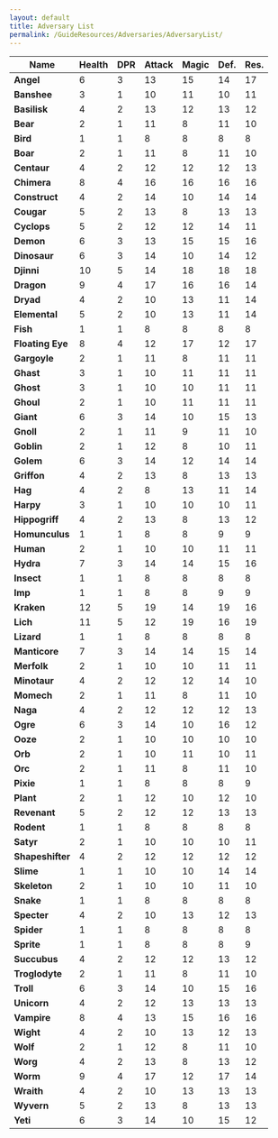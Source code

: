 ```yaml
---
layout: default
title: Adversary List
permalink: /GuideResources/Adversaries/AdversaryList/
---
```


| Name             | Health | DPR | Attack | Magic | Def. | Res. |
| ---------------- | ------ | --- | ------ | ----- | ---- | ---- |
| **Angel**        | 6      | 3   | 13     | 15    | 14   | 17   |
| **Banshee**      | 3      | 1   | 10     | 11    | 10   | 11   |
| **Basilisk**     | 4      | 2   | 13     | 12    | 13   | 12   |
| **Bear**         | 2      | 1   | 11     | 8     | 11   | 10   |
| **Bird**         | 1      | 1   | 8      | 8     | 8    | 8    |
| **Boar**         | 2      | 1   | 11     | 8     | 11   | 10   |
| **Centaur**      | 4      | 2   | 12     | 12    | 12   | 13   |
| **Chimera**      | 8      | 4   | 16     | 16    | 16   | 16   |
| **Construct**    | 4      | 2   | 14     | 10    | 14   | 14   |
| **Cougar**       | 5      | 2   | 13     | 8     | 13   | 13   |
| **Cyclops**      | 5      | 2   | 12     | 12    | 14   | 11   |
| **Demon**        | 6      | 3   | 13     | 15    | 15   | 16   |
| **Dinosaur**     | 6      | 3   | 14     | 10    | 14   | 12   |
| **Djinni**       | 10     | 5   | 14     | 18    | 18   | 18   |
| **Dragon**       | 9      | 4   | 17     | 16    | 16   | 14   |
| **Dryad**        | 4      | 2   | 10     | 13    | 11   | 14   |
| **Elemental**    | 5      | 2   | 10     | 13    | 11   | 14   |
| **Fish**         | 1      | 1   | 8      | 8     | 8    | 8    |
| **Floating Eye** | 8      | 4   | 12     | 17    | 12   | 17   |
| **Gargoyle**     | 2      | 1   | 11     | 8     | 11   | 11   |
| **Ghast**        | 3      | 1   | 10     | 11    | 11   | 11   |
| **Ghost**        | 3      | 1   | 10     | 10    | 11   | 11   |
| **Ghoul**        | 2      | 1   | 10     | 11    | 11   | 11   |
| **Giant**        | 6      | 3   | 14     | 10    | 15   | 13   |
| **Gnoll**        | 2      | 1   | 11     | 9     | 11   | 10   |
| **Goblin**       | 2      | 1   | 12     | 8     | 10   | 11   |
| **Golem**        | 6      | 3   | 14     | 12    | 14   | 14   |
| **Griffon**      | 4      | 2   | 13     | 8     | 13   | 13   |
| **Hag**          | 4      | 2   | 8      | 13    | 11   | 14   |
| **Harpy**        | 3      | 1   | 10     | 10    | 10   | 11   |
| **Hippogriff**   | 4      | 2   | 13     | 8     | 13   | 12   |
| **Homunculus**   | 1      | 1   | 8      | 8     | 9    | 9    |
| **Human**        | 2      | 1   | 10     | 10    | 11   | 11   |
| **Hydra**        | 7      | 3   | 14     | 14    | 15   | 16   |
| **Insect**       | 1      | 1   | 8      | 8     | 8    | 8    |
| **Imp**          | 1      | 1   | 8      | 8     | 9    | 9    |
| **Kraken**       | 12     | 5   | 19     | 14    | 19   | 16   |
| **Lich**         | 11     | 5   | 12     | 19    | 16   | 19   |
| **Lizard**       | 1      | 1   | 8      | 8     | 8    | 8    |
| **Manticore**    | 7      | 3   | 14     | 14    | 15   | 14   |
| **Merfolk**      | 2      | 1   | 10     | 10    | 11   | 11   |
| **Minotaur**     | 4      | 2   | 12     | 12    | 14   | 10   |
| **Momech**       | 2      | 1   | 11     | 8     | 11   | 10   |
| **Naga**         | 4      | 2   | 12     | 12    | 12   | 13   |
| **Ogre**         | 6      | 3   | 14     | 10    | 16   | 12   |
| **Ooze**         | 2      | 1   | 10     | 10    | 10   | 10   |
| **Orb**          | 2      | 1   | 10     | 11    | 10   | 11   |
| **Orc**          | 2      | 1   | 11     | 8     | 11   | 10   |
| **Pixie**        | 1      | 1   | 8      | 8     | 8    | 9    |
| **Plant**        | 2      | 1   | 12     | 10    | 12   | 10   |
| **Revenant**     | 5      | 2   | 12     | 12    | 13   | 13   |
| **Rodent**       | 1      | 1   | 8      | 8     | 8    | 8    |
| **Satyr**        | 2      | 1   | 10     | 10    | 10   | 11   |
| **Shapeshifter** | 4      | 2   | 12     | 12    | 12   | 12   |
| **Slime**        | 1      | 1   | 10     | 10    | 14   | 14   |
| **Skeleton**     | 2      | 1   | 10     | 10    | 11   | 10   |
| **Snake**        | 1      | 1   | 8      | 8     | 8    | 8    |
| **Specter**      | 4      | 2   | 10     | 13    | 12   | 13   |
| **Spider**       | 1      | 1   | 8      | 8     | 8    | 8    |
| **Sprite**       | 1      | 1   | 8      | 8     | 8    | 9    |
| **Succubus**     | 4      | 2   | 12     | 12    | 13   | 12   |
| **Troglodyte**   | 2      | 1   | 11     | 8     | 11   | 10   |
| **Troll**        | 6      | 3   | 14     | 10    | 15   | 16   |
| **Unicorn**      | 4      | 2   | 12     | 13    | 13   | 13   |
| **Vampire**      | 8      | 4   | 13     | 15    | 16   | 16   |
| **Wight**        | 4      | 2   | 10     | 13    | 12   | 13   |
| **Wolf**         | 2      | 1   | 12     | 8     | 11   | 10   |
| **Worg**         | 4      | 2   | 13     | 8     | 13   | 12   |
| **Worm**         | 9      | 4   | 17     | 12    | 17   | 14   |
| **Wraith**       | 4      | 2   | 10     | 13    | 13   | 13   |
| **Wyvern**       | 5      | 2   | 13     | 8     | 13   | 13   |
| **Yeti**         | 6      | 3   | 14     | 10    | 15   | 12   |
